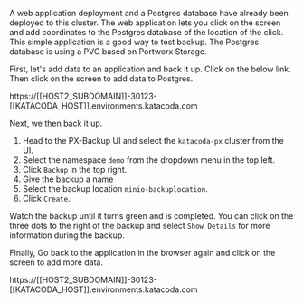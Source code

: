 
A web application deployment and a Postgres database have already been deployed to this cluster. The web application lets you click on the screen and add coordinates to the Postgres database of the location of the click. This simple application is a good way to test backup. The Postgres database is using a PVC based on Portworx Storage.

First, let's add data to an application and back it up. Click on the below link. Then click on the screen to add data to Postgres.

https://[[HOST2_SUBDOMAIN]]-30123-[[KATACODA_HOST]].environments.katacoda.com

Next, we then back it up. 

1. Head to the PX-Backup UI and select the `katacoda-px` cluster from the UI. 
2. Select the namespace `demo` from the dropdown menu in the top left.
3. Click `Backup` in the top right.
4. Give the backup a name
5. Select the backup location `minio-backuplocation`.
5. Click `Create`.

Watch the backup until it turns green and is completed. You can click on the three dots to the right of the backup and select `Show Details` for more information during the backup.

Finally, Go back to the application in the browser again and click on the screen to add more data.

https://[[HOST2_SUBDOMAIN]]-30123-[[KATACODA_HOST]].environments.katacoda.com